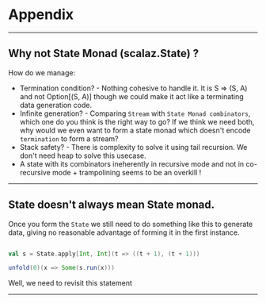 
# Appendix


-------

## Why not State Monad (scalaz.State) ?<a name = "statemonad?"></a>

How do we manage:
* Termination condition? - Nothing cohesive to handle it. It is S => (S, A) and not Option[(S, A)] though we could make it act like a terminating data generation code.
* Infinite generation? - Comparing `Stream` with `State Monad combinators`, which one do you think is the right way to go?
If we think we need both, why would we even want to form a state monad which doesn't encode `termination` to form a stream?
* Stack safety? - There is complexity to solve it using tail recursion. We don't need heap to solve this usecase.  
* A state with its combinators ineherently in recursive mode  and not in co-recursive mode + trampolining seems to be an overkill !

-----


## State doesn't always mean State monad.

Once you form the `State` we still need to do something like this to generate data, giving no reasonable advantage of forming it in the first instance. 

```scala

val s = State.apply[Int, Int](t => ((t + 1), (t + 1)))

unfold(0)(x => Some(s.run(x)))

```

Well, we need to revisit this statement

----
